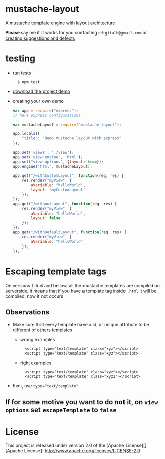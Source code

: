 # mustache-layout
A mustache template engine with layout architecture

**Please** say me if it works for you contacting `edigitalb@gmail.com` or [creating suggestions and defects](https://github.com/mageddo/mustache-layout/issues)

# testing 
* run tests

		$ npm test

*	[download the project demo](https://github.com/mageddo/mustache-layout-demo)

* creating your own demo

	```javascript
	var app = require("express");
	// here express configurations
	...
	var mustacheLayout = require("mustache-layout");
	
	app.locals({
		"title": "Demo mustache layout with express"
	});
	
	app.set('views', './view');
	app.set('view engine', 'html');
	app.set("view options", {layout: true});
	app.engine("html", mustacheLayout);

	app.get("/withCustomLayout", function(req, res) {
		res.render("myView", {
			aVariable: "helloWorld",
			layout: "myCustomLayout"
		});
	});
	app.get("/withoutLayout", function(req, res) {
		res.render("myView", {
			aVariable: "helloWorld",
			layout: false
		});
	});
	app.get("/withDefaultLayout", function(req, res) {
		res.render("myView", {
			aVariable: "helloWorld"
		});
	});
	```

# Escaping template tags
On versions `1.0.6` and bellow, all the mustache templates are compiled on serverside, it means that if you have a 
template tag inside `.html` it will be compiled, now it not occurs

## Observations
* Make sure that every template have a id, or unique attribute to be different of others templates
	* wrong examples

			<script type="text/template" class="xyz"></script>
			<script type="text/template" class="xyz"></script>

	* right examples

			<script type="text/template" class="xyz"></script>
			<script type="text/template" class="xyz2"></script>

* Ever, use `type="text/template"`


## If for some motive you want to do not it, on `view options` set `escapeTemplate` to `false`

# License

This project is released under version 2.0 of the [Apache License][].
[Apache License]: http://www.apache.org/licenses/LICENSE-2.0
